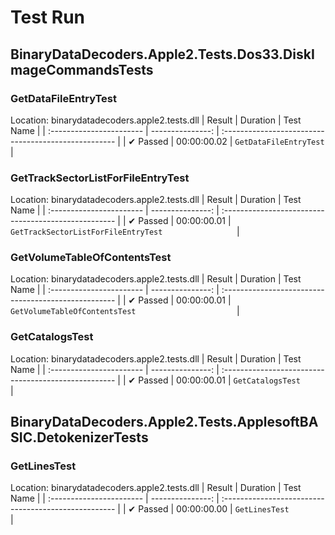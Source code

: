 ﻿# Test Run

## BinaryDataDecoders.Apple2.Tests.Dos33.DiskImageCommandsTests

### GetDataFileEntryTest
 Location: binarydatadecoders.apple2.tests.dll
| Result                   | Duration         | Test Name                                          |
| :----------------------- | ---------------: | :--------------------------------------------------- |
|  ✔ Passed               | 00:00:00.02 | `GetDataFileEntryTest                              ` |

### GetTrackSectorListForFileEntryTest
 Location: binarydatadecoders.apple2.tests.dll
| Result                   | Duration         | Test Name                                          |
| :----------------------- | ---------------: | :--------------------------------------------------- |
|  ✔ Passed               | 00:00:00.01 | `GetTrackSectorListForFileEntryTest                ` |

### GetVolumeTableOfContentsTest
 Location: binarydatadecoders.apple2.tests.dll
| Result                   | Duration         | Test Name                                          |
| :----------------------- | ---------------: | :--------------------------------------------------- |
|  ✔ Passed               | 00:00:00.01 | `GetVolumeTableOfContentsTest                      ` |

### GetCatalogsTest
 Location: binarydatadecoders.apple2.tests.dll
| Result                   | Duration         | Test Name                                          |
| :----------------------- | ---------------: | :--------------------------------------------------- |
|  ✔ Passed               | 00:00:00.01 | `GetCatalogsTest                                   ` |

## BinaryDataDecoders.Apple2.Tests.ApplesoftBASIC.DetokenizerTests

### GetLinesTest
 Location: binarydatadecoders.apple2.tests.dll
| Result                   | Duration         | Test Name                                          |
| :----------------------- | ---------------: | :--------------------------------------------------- |
|  ✔ Passed               | 00:00:00.00 | `GetLinesTest                                      ` |

